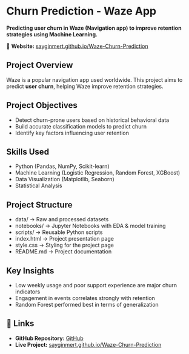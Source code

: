 # Churn Prediction - Waze App 
**Predicting user churn in Waze (Navigation app) to improve retention strategies using Machine Learning.**  

🔗 **Website:** [sayginmert.github.io/Waze-Churn-Prediction](https://sayginmert.github.io/Churn-Prediction-WazeApp/)  

## Project Overview  
Waze is a popular navigation app used worldwide. This project aims to predict **user churn**, helping Waze improve retention strategies.  

## Project Objectives

- Detect churn-prone users based on historical behavioral data
- Build accurate classification models to predict churn
- Identify key factors influencing user retention
  
## Skills Used  
- Python (Pandas, NumPy, Scikit-learn)  
- Machine Learning (Logistic Regression, Random Forest, XGBoost)  
- Data Visualization (Matplotlib, Seaborn)  
- Statistical Analysis

## Project Structure  
- data/ -> Raw and processed datasets
- notebooks/ -> Jupyter Notebooks with EDA & model training
- scripts/ -> Reusable Python scripts
- index.html -> Project presentation page
- style.css -> Styling for the project page
- README.md -> Project documentation

## Key Insights  
- Low weekly usage and poor support experience are major churn indicators
- Engagement in events correlates strongly with retention
- Random Forest performed best in terms of generalization

## 📎 Links  
- **GitHub Repository:** [GitHub](https://github.com/sayginmert/Churn-Prediction-WazeApp/)  
- **Live Project:** [sayginmert.github.io/Waze-Churn-Prediction](https://sayginmert.github.io/Churn-Prediction-WazeApp/)  
